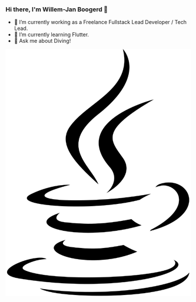 ### Hi there, I'm Willem-Jan Boogerd 👋

- 🔭 I’m currently working as a Freelance Fullstack Lead Developer / Tech Lead.
- 🌱 I’m currently learning Flutter.
- 💬 Ask me about Diving!

<img src="./images/java-brands.svg"/>

<!--
**wjboogerd/wjboogerd** is a ✨ _special_ ✨ repository because its `README.md` (this file) appears on your GitHub profile.

Here are some ideas to get you started:

- 🔭 I’m currently working on ...
- 🌱 I’m currently learning ...
- 👯 I’m looking to collaborate on ...
- 🤔 I’m looking for help with ...
- 💬 Ask me about ...
- 📫 How to reach me: ...
- 😄 Pronouns: ...
- ⚡ Fun fact: ...
-->

